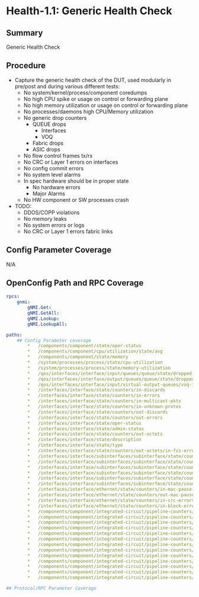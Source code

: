 # Health-1.1: Generic Health Check

## Summary

Generic Health Check

## Procedure

*   Capture the generic health check of the DUT, used modularly in pre/post and during various different tests:
    *   No system/kernel/process/component coredumps
    *   No high CPU spike or usage on control or forwarding plane
    *   No high memory utilization or usage on control or forwarding plane
    *   No processes/daemons high CPU/Memory utilization
    *   No generic drop counters
        *   QUEUE drops
            *   Interfaces
            *   VOQ
        *   Fabric drops
        *   ASIC drops
    *   No flow control frames tx/rx
    *   No CRC or Layer 1 errors on interfaces
    *   No config commit errors
    *   No system level alarms
    *   In spec hardware should be in proper state
        *   No hardware errors
        *   Major Alarms
    *   No HW component or SW processes crash
*   TODO:
    *   DDOS/COPP violations
    *   No memory leaks
    *   No system errors or logs
    *   No CRC or Layer 1 errors fabric links

## Config Parameter Coverage

N/A

## OpenConfig Path and RPC Coverage

```yaml
rpcs:
    gnmi:
        gNMI.Get:
        gNMI.GetAll:
        gNMI.Lookup:
        gNMI.LookupAll:

paths:
    ## Config Parameter coverage
        *   /components/component/state/oper-status
        *   /components/component/cpu/utilization/state/avg
        *   /components/component/state/memory
        *   /system/processes/process/state/cpu-utilization
        *   /system/processes/process/state/memory-utilization
        *   /qos/interfaces/interface/input/queues/queue/state/dropped-pkts
        *   /qos/interfaces/interface/output/queues/queue/state/dropped-pkts
        *   /qos/interfaces/interface/input/virtual-output-queues/voq-interface/queues/queue/state/dropped-pkts
        *   /interfaces/interface/state/counters/in-discards
        *   /interfaces/interface/state/counters/in-errors
        *   /interfaces/interface/state/counters/in-multicast-pkts
        *   /interfaces/interface/state/counters/in-unknown-protos
        *   /interfaces/interface/state/counters/out-discards
        *   /interfaces/interface/state/counters/out-errors
        *   /interfaces/interface/state/oper-status
        *   /interfaces/interface/state/admin-status
        *   /interfaces/interface/state/counters/out-octets
        *   /interfaces/interface/state/description
        *   /interfaces/interface/state/type
        *   /interfaces/interface/state/counters/out-octets/in-fcs-errors
        *   /interfaces/interface/subinterfaces/subinterface/state/counters/in-discards
        *   /interfaces/interface/subinterfaces/subinterface/state/counters/in-errors
        *   /interfaces/interface/subinterfaces/subinterface/state/counters/in-unknown-protos
        *   /interfaces/interface/subinterfaces/subinterface/state/counters/out-discards
        *   /interfaces/interface/subinterfaces/subinterface/state/counters/out-errors
        *   /interfaces/interface/subinterfaces/subinterface/state/counters/out-octets/in-fcs-errors
        *   /interfaces/interface/ethernet/state/counters/in-mac-pause-frames
        *   /interfaces/interface/ethernet/state/counters/out-mac-pause-frames
        *   /interfaces/interface/ethernet/state/counters/in-crc-errors
        *   /interfaces/interface/ethernet/state/counters/in-block-errors
        *   /components/component/integrated-circuit/pipeline-counters/drop/lookup-block/state/acl-drops
        *   /components/component/integrated-circuit/pipeline-counters/drop/lookup-block/state/forwarding-policy
        *   /components/component/integrated-circuit/pipeline-counters/drop/lookup-block/state/fragment-total-drops
        *   /components/component/integrated-circuit/pipeline-counters/drop/lookup-block/state/incorrect-software-state
        *   /components/component/integrated-circuit/pipeline-counters/drop/lookup-block/state/invalid-packet
        *   /components/component/integrated-circuit/pipeline-counters/drop/lookup-block/state/no-label
        *   /components/component/integrated-circuit/pipeline-counters/drop/lookup-block/state/no-nexthop
        *   /components/component/integrated-circuit/pipeline-counters/drop/lookup-block/state/no-route
        *   /components/component/integrated-circuit/pipeline-counters/drop/lookup-block/state/rate-limit
        *   /components/component/integrated-circuit/pipeline-counters/drop/interface-block/state/in-drops
        *   /components/component/integrated-circuit/pipeline-counters/drop/interface-block/state/out-drops
        *   /components/component/integrated-circuit/pipeline-counters/drop/interface-block/state/oversubscription
        *   /components/component/integrated-circuit/pipeline-counters/drop/fabric-block/state/lost-packets

## Protocol/RPC Parameter Coverage